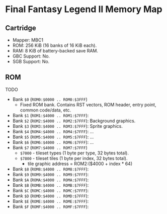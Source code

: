 Final Fantasy Legend II Memory Map
==================================

Cartridge
---------

- Mapper: MBC1
- ROM: 256 KiB (16 banks of 16 KiB each).
- RAM: 8 KiB of battery-backed save RAM.
- GBC Support: No.
- SGB Support: No.

ROM
---

TODO

- Bank `$0` (`ROM0:$0000 .. ROM0:$3FFF`)
  - Fixed ROM bank. Contains RST vectors, ROM header, entry point, common code/data, etc.
- Bank `$1` (`ROM1:$4000 .. ROM1:$7FFF`):
- Bank `$2` (`ROM2:$4000 .. ROM2:$7FFF`): Background graphics.
- Bank `$3` (`ROM3:$4000 .. ROM3:$7FFF`): Sprite graphics.
- Bank `$4` (`ROM4:$4000 .. ROM4:$7FFF`): ...
- Bank `$5` (`ROM5:$4000 .. ROM5:$7FFF`): ...
- Bank `$6` (`ROM6:$4000 .. ROM6:$7FFF`): ...
- Bank `$7` (`ROM7:$4000 .. ROM7:$7FFF`)
  - `$7000` - tileset types (1 byte per type, 32 bytes total).
  - `$7800` - tileset tiles (1 byte per index, 32 bytes total).
    - tile graphic address = ROM2:($4000 + index * 64)
- Bank `$8` (`ROM8:$4000 .. ROM8:$7FFF`):
- Bank `$9` (`ROM9:$4000 .. ROM9:$7FFF`):
- Bank `$A` (`ROMA:$4000 .. ROMA:$7FFF`):
- Bank `$B` (`ROMB:$4000 .. ROMB:$7FFF`):
- Bank `$C` (`ROMC:$4000 .. ROMC:$7FFF`):
- Bank `$D` (`ROMD:$4000 .. ROMD:$7FFF`):
- Bank `$E` (`ROME:$4000 .. ROME:$7FFF`):
- Bank `$F` (`ROMF:$4000 .. ROMF:$7FFF`):